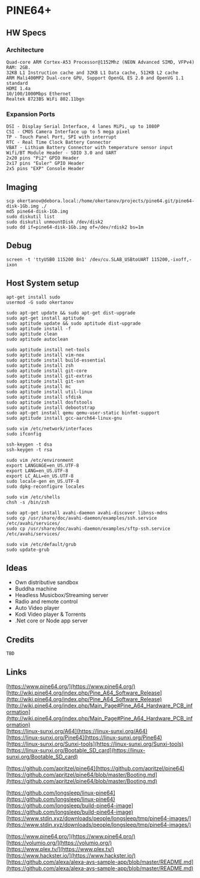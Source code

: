 PINE64+
=======

HW Specs
--------
### Architecture

    Quad-core ARM Cortex-A53 Processor@1152Mhz (NEON Advanced SIMD, VFPv4)
    RAM: 2GB.
    32KB L1 Instruction cache and 32KB L1 Data cache, 512KB L2 cache
    ARM Mali400MP2 Dual-core GPU, Support OpenGL ES 2.0 and OpenVG 1.1 standard
    HDMI 1.4a
    10/100/1000Mbps Ethernet
    Realtek 8723BS WiFi 802.11bgn

### Expansion Ports

    DSI - Display Serial Interface, 4 lanes MiPi, up to 1080P
    CSI - CMOS Camera Interface up to 5 mega pixel
    TP - Touch Panel Port, SPI with interrupt
    RTC - Real Time Clock Battery Connector
    VBAT - Lithium Battery Connector with temperature sensor input
    Wifi/BT Module Header - SDIO 3.0 and UART
    2x20 pins "Pi2" GPIO Header
    2x17 pins "Euler" GPIO Header
    2x5 pins "EXP" Console Header

Imaging
-------

    scp okertanov@debora.local:/home/okertanov/projects/pine64.git/pine64-disk-1Gb.img ./
    md5 pine64-disk-1Gb.img
    sudo diskutil list
    sudo diskutil unmountDisk /dev/disk2
    sudo dd if=pine64-disk-1Gb.img of=/dev/rdisk2 bs=1m

Debug
-----

    screen -t 'ttyUSB0 115200 8n1' /dev/cu.SLAB_USBtoUART 115200,-ixoff,-ixon


Host System setup
-----------------

    apt-get install sudo
    usermod -G sudo okertanov

    sudo apt-get update && sudo apt-get dist-upgrade
    sudo apt-get install aptitude
    sudo aptitude update && sudo aptitude dist-upgrade
    sudo aptitude install -f
    sudo aptitude clean
    sudo aptitude autoclean

    sudo aptitude install net-tools
    sudo aptitude install vim-nox
    sudo aptitude install build-essential
    sudo aptitude install zsh
    sudo aptitude install git-core
    sudo aptitude install git-extras
    sudo aptitude install git-svn
    sudo aptitude install mc
    sudo aptitude install util-linux
    sudo aptitude install sfdisk
    sudo aptitude install dosfstools
    sudo aptitude install debootstrap
    sudo apt-get install qemu qemu-user-static binfmt-support
    sudo aptitude install gcc-aarch64-linux-gnu

    sudo vim /etc/network/interfaces
    sudo ifconfig

    ssh-keygen -t dsa
    ssh-keygen -t rsa

    sudo vim /etc/environment
    export LANGUAGE=en_US.UTF-8
    export LANG=en_US.UTF-8
    export LC_ALL=en_US.UTF-8
    sudo locale-gen en_US.UTF-8
    sudo dpkg-reconfigure locales

    sudo vim /etc/shells
    chsh -s /bin/zsh

    sudo apt-get install avahi-daemon avahi-discover libnss-mdns
    sudo cp /usr/share/doc/avahi-daemon/examples/ssh.service  /etc/avahi/services/
    sudo cp /usr/share/doc/avahi-daemon/examples/sftp-ssh.service  /etc/avahi/services/

    sudo vim /etc/default/grub
    sudo update-grub


Ideas
-----
 - Own distributive sandbox
 - Buddha machine
 - Headless Musicbox/Streaming server
 - Radio and remote control
 - Auto Video player
 - Kodi Video player & Torrents
 - .Net core or Node app server

Credits
-------

    TBD

Links
-----
[https://www.pine64.org/](https://www.pine64.org/)  
[http://wiki.pine64.org/index.php/Pine_A64_Software_Release](http://wiki.pine64.org/index.php/Pine_A64_Software_Release)  
[http://wiki.pine64.org/index.php/Main_Page#Pine_A64_Hardware_PCB_information](http://wiki.pine64.org/index.php/Main_Page#Pine_A64_Hardware_PCB_information)  
[https://linux-sunxi.org/A64](https://linux-sunxi.org/A64)  
[https://linux-sunxi.org/Pine64](https://linux-sunxi.org/Pine64)  
[https://linux-sunxi.org/Sunxi-tools](https://linux-sunxi.org/Sunxi-tools)  
[https://linux-sunxi.org/Bootable_SD_card](https://linux-sunxi.org/Bootable_SD_card)  

[https://github.com/apritzel/pine64](https://github.com/apritzel/pine64)  
[https://github.com/apritzel/pine64/blob/master/Booting.md](https://github.com/apritzel/pine64/blob/master/Booting.md)  

[https://github.com/longsleep/linux-pine64](https://github.com/longsleep/linux-pine64)  
[https://github.com/longsleep/build-pine64-image](https://github.com/longsleep/build-pine64-image)  
[https://www.stdin.xyz/downloads/people/longsleep/tmp/pine64-images/](https://www.stdin.xyz/downloads/people/longsleep/tmp/pine64-images/)  

[https://www.pine64.pro/](https://www.pine64.pro/)  
[https://volumio.org/](https://volumio.org/)  
[https://www.plex.tv/](https://www.plex.tv/)  
[https://www.hackster.io/](https://www.hackster.io/)  
[https://github.com/alexa/alexa-avs-sample-app/blob/master/README.md](https://github.com/alexa/alexa-avs-sample-app/blob/master/README.md)  
